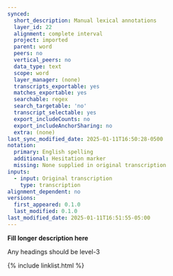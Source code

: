 ```yaml
---
synced:
  short_description: Manual lexical annotations
  layer_id: 22
  alignment: complete interval
  project: imported
  parent: word
  peers: no
  vertical_peers: no
  data_type: text
  scope: word
  layer_manager: (none)
  transcripts_exportable: yes
  matches_exportable: yes
  searchable: regex
  search_targetable: 'no'
  transcript_selectable: yes
  export_includeCounts: no
  export_includeAnchorSharing: no
  extra: (none)
last_sync_modified_date: 2025-01-11T16:50:28-0500
notation:
  primary: English spelling
  additional: Hesitation marker
  missing: None supplied in original transcription
inputs:
  - input: Original transcription
    type: transcription
alignment_dependent: no
versions:
  first_appeared: 0.1.0
  last_modified: 0.1.0
last_modified_date: 2025-01-11T16:51:55-05:00
---
```


**Fill longer description here**

Any headings should be level-3


{% include linklist.html %}
